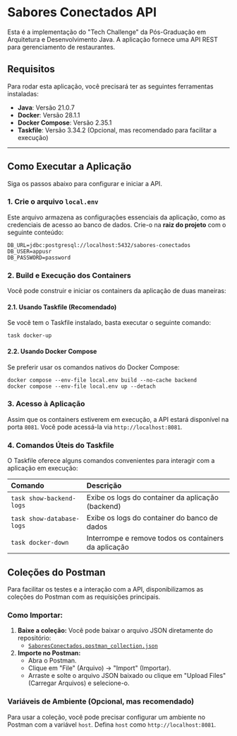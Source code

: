 # Sabores Conectados API

Esta é a implementação do "Tech Challenge" da Pós-Graduação em Arquitetura e Desenvolvimento Java. A aplicação fornece uma API REST para gerenciamento de restaurantes.

## Requisitos

Para rodar esta aplicação, você precisará ter as seguintes ferramentas instaladas:

* **Java**: Versão 21.0.7
* **Docker**: Versão 28.1.1
* **Docker Compose**: Versão 2.35.1
* **Taskfile**: Versão 3.34.2 (Opcional, mas recomendado para facilitar a execução)

---

## Como Executar a Aplicação

Siga os passos abaixo para configurar e iniciar a API.

### 1. Crie o arquivo `local.env`

Este arquivo armazena as configurações essenciais da aplicação, como as credenciais de acesso ao banco de dados. Crie-o na **raiz do projeto** com o seguinte conteúdo:

```text
DB_URL=jdbc:postgresql://localhost:5432/sabores-conectados
DB_USER=appusr
DB_PASSWORD=password
```

### 2. Build e Execução dos Containers

Você pode construir e iniciar os containers da aplicação de duas maneiras:

#### 2.1. Usando Taskfile (Recomendado)

Se você tem o Taskfile instalado, basta executar o seguinte comando:

```shell
task docker-up
```

#### 2.2. Usando Docker Compose

Se preferir usar os comandos nativos do Docker Compose:

```shell
docker compose --env-file local.env build --no-cache backend
docker compose --env-file local.env up --detach
```

### 3. Acesso à Aplicação

Assim que os containers estiverem em execução, a API estará disponível na porta `8081`. Você pode acessá-la via `http://localhost:8081`.

### 4. Comandos Úteis do Taskfile

O Taskfile oferece alguns comandos convenientes para interagir com a aplicação em execução:

| Comando                   | Descrição                                         |
| :------------------------ | :------------------------------------------------ |
| `task show-backend-logs`  | Exibe os logs do container da aplicação (backend) |
| `task show-database-logs` | Exibe os logs do container do banco de dados      |
| `task docker-down`        | Interrompe e remove todos os containers da aplicação |

## Coleções do Postman

Para facilitar os testes e a interação com a API, disponibilizamos as coleções do Postman com as requisições principais.

### Como Importar:

1.  **Baixe a coleção:** Você pode baixar o arquivo JSON diretamente do repositório:
    * [`SaboresConectados.postman_collection.json`](./docs/postman/tech-challenge.json)
2.  **Importe no Postman:**
    * Abra o Postman.
    * Clique em "File" (Arquivo) -> "Import" (Importar).
    * Arraste e solte o arquivo JSON baixado ou clique em "Upload Files" (Carregar Arquivos) e selecione-o.

### Variáveis de Ambiente (Opcional, mas recomendado)

Para usar a coleção, você pode precisar configurar um ambiente no Postman com a variável `host`. Defina `host` como `http://localhost:8081`.

